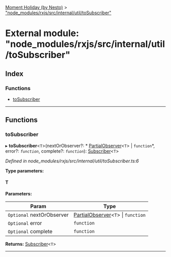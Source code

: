 [Moment Holiday (by Nesto)](../README.md) > ["node_modules/rxjs/src/internal/util/toSubscriber"](../modules/_node_modules_rxjs_src_internal_util_tosubscriber_.md)

# External module: "node_modules/rxjs/src/internal/util/toSubscriber"

## Index

### Functions

* [toSubscriber](_node_modules_rxjs_src_internal_util_tosubscriber_.md#tosubscriber)

---

## Functions

<a id="tosubscriber"></a>

###  toSubscriber

▸ **toSubscriber**<`T`>(nextOrObserver?: * [PartialObserver](_node_modules_rxjs_src_internal_types_.md#partialobserver)<`T`> &#124; `function`*, error?: *`function`*, complete?: *`function`*): [Subscriber](../classes/_node_modules_rxjs_src_internal_subscriber_.subscriber.md)<`T`>

*Defined in node_modules/rxjs/src/internal/util/toSubscriber.ts:6*

**Type parameters:**

#### T 
**Parameters:**

| Param | Type |
| ------ | ------ |
| `Optional` nextOrObserver |  [PartialObserver](_node_modules_rxjs_src_internal_types_.md#partialobserver)<`T`> &#124; `function`|
| `Optional` error | `function` |
| `Optional` complete | `function` |

**Returns:** [Subscriber](../classes/_node_modules_rxjs_src_internal_subscriber_.subscriber.md)<`T`>

___

